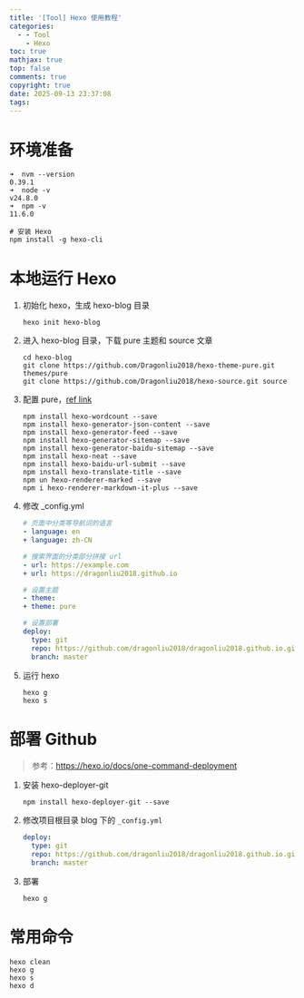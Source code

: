 ```yaml
---
title: '[Tool] Hexo 使用教程'
categories:
  - - Tool
    - Hexo
toc: true
mathjax: true
top: false
comments: true
copyright: true
date: 2025-09-13 23:37:08
tags:
---
```


# 环境准备

```shell
➜  nvm --version
0.39.1
➜  node -v
v24.8.0
➜  npm -v
11.6.0

# 安装 Hexo
npm install -g hexo-cli 
```

# 本地运行 Hexo

1. 初始化 hexo，生成 hexo-blog 目录

   ```shell
   hexo init hexo-blog
   ```

2. 进入 hexo-blog 目录，下载 pure 主题和 source 文章

   ```shell
   cd hexo-blog
   git clone https://github.com/Dragonliu2018/hexo-theme-pure.git themes/pure
   git clone https://github.com/Dragonliu2018/hexo-source.git source
   ```

3. 配置 pure，[ref link](https://github.com/Dragonliu2018/hexo-theme-pure)

   ```shell
   npm install hexo-wordcount --save
   npm install hexo-generator-json-content --save
   npm install hexo-generator-feed --save
   npm install hexo-generator-sitemap --save
   npm install hexo-generator-baidu-sitemap --save
   npm install hexo-neat --save
   npm install hexo-baidu-url-submit --save
   npm install hexo-translate-title --save
   npm un hexo-renderer-marked --save
   npm i hexo-renderer-markdown-it-plus --save
   ```

4. 修改 _config.yml

   ```yaml
   # 页面中分类等导航词的语言
   - language: en
   + language: zh-CN
   
   # 搜索界面的分类部分拼接 url
   - url: https://example.com
   + url: https://dragonliu2018.github.io
   
   # 设置主题
   - theme: 
   + theme: pure
   
   # 设置部署
   deploy:
     type: git
     repo: https://github.com/dragonliu2018/dragonliu2018.github.io.git
     branch: master
   ```

5. 运行 hexo

   ```
   hexo g
   hexo s
   ```

# 部署 Github
> 参考：https://hexo.io/docs/one-command-deployment

1. 安装 hexo-deployer-git

   ```shell
   npm install hexo-deployer-git --save
   ```
2. 修改项目根目录 blog 下的 `_config.yml`

   ```yaml
   deploy:
     type: git
     repo: https://github.com/dragonliu2018/dragonliu2018.github.io.git
     branch: master
   ```
3. 部署

   ```
   hexo g
   ```

# 常用命令

```shell
hexo clean
hexo g
hexo s
hexo d
```
